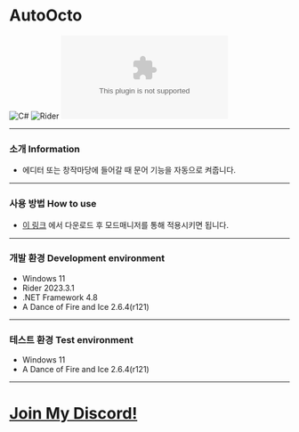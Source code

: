 # AutoOcto
![C#](https://img.shields.io/badge/Lang-Csharp-c9c8e4.svg?&logo=csharp)
![Rider](https://img.shields.io/badge/IDE-Rider-c9c8e4.svg?&logo=rider)
![Download](https://img.shields.io/github/downloads/Jongye0l/AutoOcto/AutoOcto.zip)

---
### 소개 Information
* 에디터 또는 창작마당에 들어갈 때 문어 기능을 자동으로 켜줍니다.
---
### 사용 방법 How to use
* [이 링크](https://github.com/Jongye0l/AutoOcto/releases/latest) 에서 다운로드 후 모드매니저를 통해 적용시키면 됩니다.
---
### 개발 환경 Development environment
* Windows 11
* Rider 2023.3.1
* .NET Framework 4.8
* A Dance of Fire and Ice 2.6.4(r121)
---
### 테스트 환경 Test environment
* Windows 11
* A Dance of Fire and Ice 2.6.4(r121)
---
# [Join My Discord!](https://discord.jongyeol.kr)
